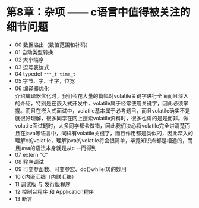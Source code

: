 # 第8章：杂项 —— c语言中值得被关注的细节问题	

+ 00 数据溢出（数值范围和补码）
+ 01 自动类型转换
+ 02 大小端序
+ 03 逗号表达式
+ 04 typedef	`***_t time_t`
+ 05 字节、字、半字，位宽
+ 06 编译器优化  
		介绍编译器优化时，我们会花大量的篇幅对volatile关键字进行全面而且深入的介绍，特别是在嵌入式开发中，volatile属于经常使用关键字，因此必须掌握。而且在嵌入式面试中，volatile基本属于必考题目，而且volatile确实不是就很好理解，很多同学在网上搜索volatile资料时，很多也讲的是是而非。做volatile面试题时，大多同学都会做错，因此我们决心将volatile完全讲清楚而且在java等语言中，同样有volatile关键字，而且作用都是类似的，因此深入的理解c的volatile，理解java的volatile将会很简单，毕竟知识点都是相通的，而且java的语法本身就是从c --而得到  
+ 07 extern "C"
+ 08 程序调试
+ 09 可变参函数、可变参宏、do{}while(0)的妙用
+ 10 c内嵌汇编（内联汇编）
+ 11 调试版 与 发行版程序
+ 12 控制台程序 和 Application程序	
+ 13 断言
